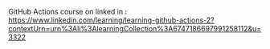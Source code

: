 GitHub Actions course on linked in :
https://www.linkedin.com/learning/learning-github-actions-2?contextUrn=urn%3Ali%3AlearningCollection%3A6747186697991258112&u=3322

